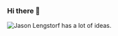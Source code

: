 ### Hi there 👋

![Jason Lengstorf has a lot of ideas.](https://res.cloudinary.com/nitk/image/upload/c_limit,h_481,w_739/v1620844223/Screenshot_2021-05-12_at_11.51.44_PM_fh3u0l.png)
